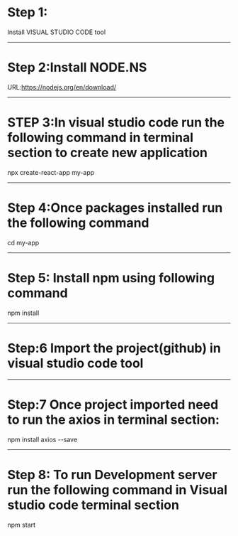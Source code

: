 # Step 1:
Install VISUAL STUDIO CODE tool
**********************************************************************************

# Step 2:Install NODE.NS

URL:https://nodejs.org/en/download/

*********************************************************************

# STEP 3:In visual studio code run the following command in terminal section to create new application

npx create-react-app my-app

<!--once above command executed a new React app will be created and wait for few minutes for Installing packages. Installing react, react-dom, and react-scripts. This might take few minutes.-->
*********************************************************************
# Step 4:Once packages installed run the following command

cd my-app
*********************************************************************

# Step 5: Install npm using following command

npm install
**********************************************************************

# Step:6 Import the project(github) in visual studio code tool
**********************************************************************

# Step:7 Once project imported need to run the axios in terminal section:

npm install axios --save
**********************************************************************

# Step 8: To run Development server run the following command in Visual studio code terminal section

npm start

<!--once the above command executed output will be render in browser page -->
 
 